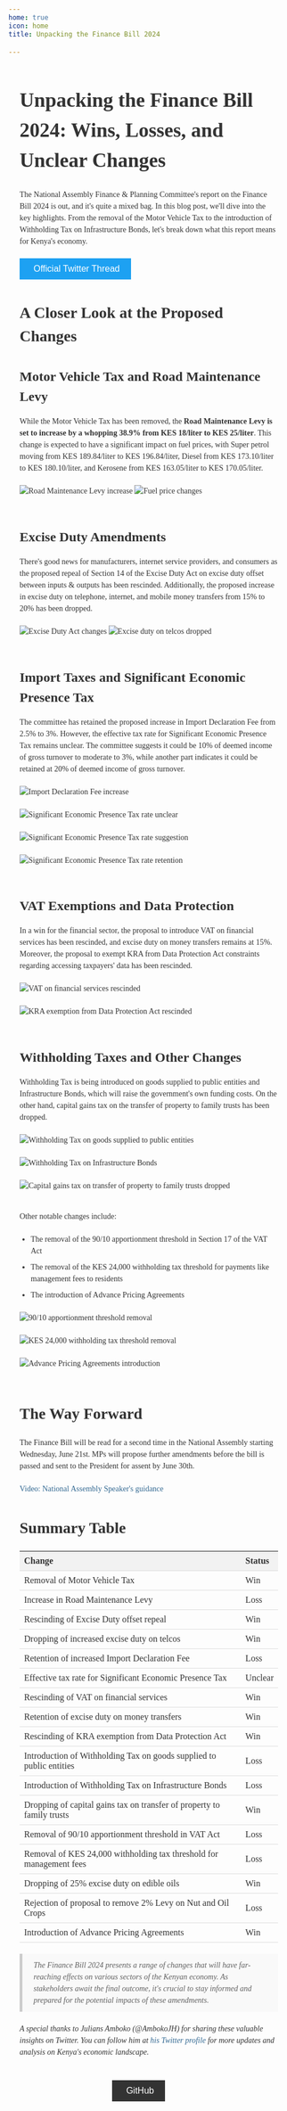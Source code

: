 ```yaml
---
home: true
icon: home
title: Unpacking the Finance Bill 2024

---
```

<style>
  /* General Styles */
  body {
    font-family: Georgia, 'Times New Roman', Times, serif;
    line-height: 1.5;
    color: #333;
  }

  .container {
    max-width: 800px;
    margin: 0 auto;
    padding: 0 20px;
  }

  /* Headings */
  h1 {
    font-size: 36px;
    font-weight: bold;
    margin-bottom: 24px;
  }

  h2 {
    font-size: 28px;
    font-weight: bold;
    margin-bottom: 20px;
  }

  h3 {
    font-size: 24px;
    font-weight: bold;
    margin-bottom: 16px;
  }

  /* Paragraphs */
  p {
    margin-bottom: 20px;
  }

  /* Images */
  img {
    max-width: 100%;
    height: auto;
    margin-bottom: 20px;
  }

  /* Lists */
  ul {
    margin-bottom: 20px;
    padding-left: 20px;
  }

  li {
    margin-bottom: 8px;
  }

  /* Tables */
  table {
    width: 100%;
    border-collapse: collapse;
    margin-bottom: 20px;
  }

  th, td {
    padding: 8px;
    text-align: left;
    border-bottom: 1px solid #ddd;
  }

  th {
    background-color: #f2f2f2;
  }

  /* Blockquotes */
  blockquote {
    font-style: italic;
    margin: 20px 0;
    padding: 10px 20px;
    background-color: #f9f9f9;
    border-left: 5px solid #ccc;
  }

  /* Links */
  a {
    color: #326891;
    text-decoration: none;
  }

  a:hover {
    text-decoration: underline;
  }

  /* Responsive styles */
  @media (max-width: 768px) {
    .container {
      padding: 0 10px;
    }
  }
</style>

<div class="container">
  <div class="section">
    <h1>Unpacking the Finance Bill 2024: Wins, Losses, and Unclear Changes</h1>
    <p>The National Assembly Finance & Planning Committee's report on the Finance Bill 2024 is out, and it's quite a mixed bag. In this blog post, we'll dive into the key highlights. From the removal of the Motor Vehicle Tax to the introduction of Withholding Tax on Infrastructure Bonds, let's break down what this report means for Kenya's economy.</p>
    <button class="button-primary" style="background-color: #1da1f2; color: #fff; border: none; padding: 10px 20px; font-size: 16px; cursor: pointer;">
  <a href="https://x.com/AmbokoJH/status/1803145569717674406" style="color: #fff; text-decoration: none;">
    <i class="fab fa-twitter" style="margin-right: 5px;"></i>Official Twitter Thread
  </a>
</button>
  </div>

<div class="section">
  <h2>A Closer Look at the Proposed Changes</h2>

  <div>
    <h3>Motor Vehicle Tax and Road Maintenance Levy</h3>
    <p>While the Motor Vehicle Tax has been removed, the <strong>Road Maintenance Levy is set to increase by a whopping 38.9% from KES 18/liter to KES 25/liter</strong>. This change is expected to have a significant impact on fuel prices, with Super petrol moving from KES 189.84/liter to KES 196.84/liter, Diesel from KES 173.10/liter to KES 180.10/liter, and Kerosene from KES 163.05/liter to KES 170.05/liter.</p>
    <img src="https://pbs.twimg.com/media/GQYKUY-XwAA-auR.png" alt="Road Maintenance Levy increase">
    <img src="https://pbs.twimg.com/media/GQYOp8bW8AEhk24.png" alt="Fuel price changes">
  </div>

  <div>
    <h3>Excise Duty Amendments</h3>
    <p>There's good news for manufacturers, internet service providers, and consumers as the proposed repeal of Section 14 of the Excise Duty Act on excise duty offset between inputs & outputs has been rescinded. Additionally, the proposed increase in excise duty on telephone, internet, and mobile money transfers from 15% to 20% has been dropped.</p>
    <img src="https://pbs.twimg.com/media/GQX9QPpWoAApKPO.png" alt="Excise Duty Act changes">
    <img src="https://pbs.twimg.com/media/GQYCILsWoAAUAhH.png" alt="Excise duty on telcos dropped">
  </div>

  <div>
    <h3>Import Taxes and Significant Economic Presence Tax</h3>
    <p>The committee has retained the proposed increase in Import Declaration Fee from 2.5% to 3%. However, the effective tax rate for Significant Economic Presence Tax remains unclear. The committee suggests it could be 10% of deemed income of gross turnover to moderate to 3%, while another part indicates it could be retained at 20% of deemed income of gross turnover.</p>
    <img src="https://pbs.twimg.com/media/GQX9x-1WIAEPHgs.png" alt="Import Declaration Fee increase">
    <img src="https://pbs.twimg.com/media/GQX_HxtXMAAGsP1.png" alt="Significant Economic Presence Tax rate unclear">
    <img src="https://pbs.twimg.com/media/GQYBGlsXgAAebxp.png" alt="Significant Economic Presence Tax rate suggestion">
    <img src="https://pbs.twimg.com/media/GQYAozfXsAAF10y.png" alt="Significant Economic Presence Tax rate retention">
  </div>

  <div>
    <h3>VAT Exemptions and Data Protection</h3>
    <p>In a win for the financial sector, the proposal to introduce VAT on financial services has been rescinded, and excise duty on money transfers remains at 15%. Moreover, the proposal to exempt KRA from Data Protection Act constraints regarding accessing taxpayers' data has been rescinded.</p>
    <img src="https://pbs.twimg.com/media/GQX975lXkAAZcy3.png" alt="VAT on financial services rescinded">
    <img src="https://pbs.twimg.com/media/GQX_gu9WIAA7Kq_.png" alt="KRA exemption from Data Protection Act rescinded">
  </div>

  <div>
    <h3>Withholding Taxes and Other Changes</h3>
    <p>Withholding Tax is being introduced on goods supplied to public entities and Infrastructure Bonds, which will raise the government's own funding costs. On the other hand, capital gains tax on the transfer of property to family trusts has been dropped.</p>
    <img src="https://pbs.twimg.com/media/GQYBxn9XEAAwGFF.png" alt="Withholding Tax on goods supplied to public entities">
    <img src="https://pbs.twimg.com/media/GQYCadWW0AAlrKP.png" alt="Withholding Tax on Infrastructure Bonds">
    <img src="https://pbs.twimg.com/media/GQYCrvjWMAEnZeg.png" alt="Capital gains tax on transfer of property to family trusts dropped">
    <p>Other notable changes include:</p>
    <ul>
      <li>The removal of the 90/10 apportionment threshold in Section 17 of the VAT Act</li>
      <li>The removal of the KES 24,000 withholding tax threshold for payments like management fees to residents</li>
      <li>The introduction of Advance Pricing Agreements</li>
    </ul>
    <img src="https://pbs.twimg.com/media/GQYGD96WwAEmWoX.png" alt="90/10 apportionment threshold removal">
    <img src="https://pbs.twimg.com/media/GQYHQ_AXoAE_jJo.png" alt="KES 24,000 withholding tax threshold removal">
    <img src="https://pbs.twimg.com/media/GQYIuHpWQAAb_iJ.png" alt="Advance Pricing Agreements introduction">
  </div>
</div>


  <div class="section">
    <h2>The Way Forward</h2>
    <p>The Finance Bill will be read for a second time in the National Assembly starting Wednesday, June 21st. MPs will propose further amendments before the bill is passed and sent to the President for assent by June 30th.</p>
    <p><a href="https://twitter.com/AmbokoJH/status/1803145714836394470/video/1" target="_blank">Video: National Assembly Speaker's guidance</a></p>
  </div>

  <div class="section">
    <h2>Summary Table</h2>
    <table>
      <thead>
        <tr>
          <th>Change</th>
          <th>Status</th>
        </tr>
      </thead>
      <tbody>
        <tr>
          <td>Removal of Motor Vehicle Tax</td>
          <td>Win</td>
        </tr>
        <tr>
          <td>Increase in Road Maintenance Levy</td>
          <td>Loss</td>
        </tr>
        <tr>
          <td>Rescinding of Excise Duty offset repeal</td>
          <td>Win</td>
        </tr>
        <tr>
          <td>Dropping of increased excise duty on telcos</td>
          <td>Win</td>
        </tr>
        <tr>
          <td>Retention of increased Import Declaration Fee</td>
          <td>Loss</td>
        </tr>
        <tr>
          <td>Effective tax rate for Significant Economic Presence Tax</td>
          <td>Unclear</td>
        </tr>
        <tr>
          <td>Rescinding of VAT on financial services</td>
          <td>Win</td>
        </tr>
        <tr>
          <td>Retention of excise duty on money transfers</td>
          <td>Win</td>
        </tr>
        <tr>
          <td>Rescinding of KRA exemption from Data Protection Act</td>
          <td>Win</td>
        </tr>
        <tr>
          <td>Introduction of Withholding Tax on goods supplied to public entities</td>
          <td>Loss</td>
        </tr>
        <tr>
          <td>Introduction of Withholding Tax on Infrastructure Bonds</td>
          <td>Loss</td>
        </tr>
        <tr>
          <td>Dropping of capital gains tax on transfer of property to family trusts</td>
          <td>Win</td>
        </tr>
        <tr>
          <td>Removal of 90/10 apportionment threshold in VAT Act</td>
          <td>Loss</td>
        </tr>
        <tr>
          <td>Removal of KES 24,000 withholding tax threshold for management fees</td>
          <td>Loss</td>
        </tr>
        <tr>
          <td>Dropping of 25% excise duty on edible oils</td>
          <td>Win</td>
        </tr>
        <tr>
          <td>Rejection of proposal to remove 2% Levy on Nut and Oil Crops</td>
          <td>Loss</td>
        </tr>
        <tr>
          <td>Introduction of Advance Pricing Agreements</td>
          <td>Win</td>
        </tr>
      </tbody>
    </table>
  </div>

  <div class="section">
    <blockquote>
      The Finance Bill 2024 presents a range of changes that will have far-reaching effects on various sectors of the Kenyan economy. As stakeholders await the final outcome, it's crucial to stay informed and prepared for the potential impacts of these amendments.
    </blockquote>
    <p><em>A special thanks to Julians Amboko (@AmbokoJH) for sharing these valuable insights on Twitter. You can follow him at <a href="https://twitter.com/AmbokoJH" target="_blank">his Twitter profile</a> for more updates and analysis on Kenya's economic landscape.</em></p>
  </div>
</div>

<div class="section" style="padding-top: 20px; padding-left: 35%;">
  <button class="button-primary" style="background-color: #333; color: #fff; border: none; padding: 10px 20px; font-size: 16px; cursor: pointer; margin-left: 10px;">
    <a href="https://github.com/wekesa360/extra-finance-bill" style="color: #fff; text-decoration: none;">
      <i class="fab fa-github" style="margin-right: 5px;"></i>GitHub
    </a>
  </button>
</div>
